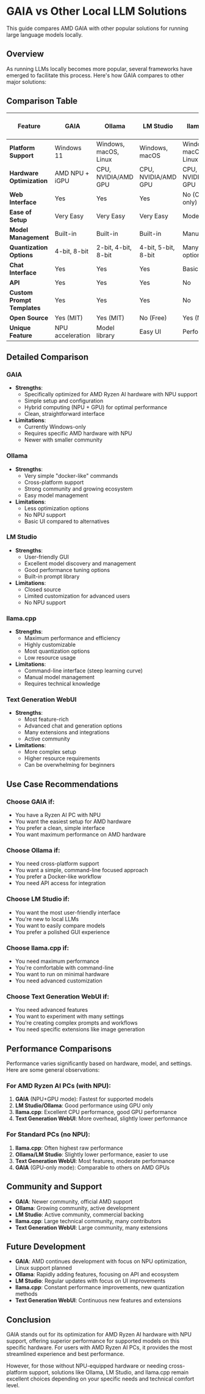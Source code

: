 # GAIA vs Other Local LLM Solutions

This guide compares AMD GAIA with other popular solutions for running large language models locally.

## Overview

As running LLMs locally becomes more popular, several frameworks have emerged to facilitate this process. Here's how GAIA compares to other major solutions:

## Comparison Table

| Feature | GAIA | Ollama | LM Studio | llama.cpp | Text Generation WebUI |
|---------|------|--------|-----------|-----------|------------------------|
| **Platform Support** | Windows 11 | Windows, macOS, Linux | Windows, macOS | Windows, macOS, Linux | Windows, macOS, Linux |
| **Hardware Optimization** | AMD NPU + iGPU | CPU, NVIDIA/AMD GPU | CPU, NVIDIA/AMD GPU | CPU, NVIDIA/AMD GPU | CPU, NVIDIA GPU |
| **Web Interface** | Yes | Yes | Yes | No (CLI only) | Yes |
| **Ease of Setup** | Very Easy | Very Easy | Very Easy | Moderate | Moderate |
| **Model Management** | Built-in | Built-in | Built-in | Manual | Built-in |
| **Quantization Options** | 4-bit, 8-bit | 2-bit, 4-bit, 8-bit | 4-bit, 5-bit, 8-bit | Many options | Many options |
| **Chat Interface** | Yes | Yes | Yes | Basic | Advanced |
| **API** | Yes | Yes | Yes | No | Yes |
| **Custom Prompt Templates** | Yes | Yes | Yes | No | Yes |
| **Open Source** | Yes (MIT) | Yes (MIT) | No (Free) | Yes (MIT) | Yes (AGPL) |
| **Unique Feature** | NPU acceleration | Model library | Easy UI | Performance | Advanced features |

## Detailed Comparison

### GAIA
- **Strengths**: 
  - Specifically optimized for AMD Ryzen AI hardware with NPU support
  - Simple setup and configuration
  - Hybrid computing (NPU + GPU) for optimal performance
  - Clean, straightforward interface
- **Limitations**:
  - Currently Windows-only
  - Requires specific AMD hardware with NPU
  - Newer with smaller community

### Ollama
- **Strengths**:
  - Very simple "docker-like" commands
  - Cross-platform support
  - Strong community and growing ecosystem
  - Easy model management
- **Limitations**:
  - Less optimization options
  - No NPU support
  - Basic UI compared to alternatives

### LM Studio
- **Strengths**:
  - User-friendly GUI
  - Excellent model discovery and management
  - Good performance tuning options
  - Built-in prompt library
- **Limitations**:
  - Closed source
  - Limited customization for advanced users
  - No NPU support

### llama.cpp
- **Strengths**:
  - Maximum performance and efficiency
  - Highly customizable
  - Most quantization options
  - Low resource usage
- **Limitations**:
  - Command-line interface (steep learning curve)
  - Manual model management
  - Requires technical knowledge

### Text Generation WebUI
- **Strengths**:
  - Most feature-rich
  - Advanced chat and generation options
  - Many extensions and integrations
  - Active community
- **Limitations**:
  - More complex setup
  - Higher resource requirements
  - Can be overwhelming for beginners

## Use Case Recommendations

### Choose GAIA if:
- You have a Ryzen AI PC with NPU
- You want the easiest setup for AMD hardware
- You prefer a clean, simple interface
- You want maximum performance on AMD hardware

### Choose Ollama if:
- You need cross-platform support
- You want a simple, command-line focused approach
- You prefer a Docker-like workflow
- You need API access for integration

### Choose LM Studio if:
- You want the most user-friendly interface
- You're new to local LLMs
- You want to easily compare models
- You prefer a polished GUI experience

### Choose llama.cpp if:
- You need maximum performance
- You're comfortable with command-line
- You want to run on minimal hardware
- You need advanced customization

### Choose Text Generation WebUI if:
- You need advanced features
- You want to experiment with many settings
- You're creating complex prompts and workflows
- You need specific extensions like image generation

## Performance Comparisons

Performance varies significantly based on hardware, model, and settings. Here are some general observations:

### For AMD Ryzen AI PCs (with NPU):
1. **GAIA** (NPU+GPU mode): Fastest for supported models
2. **LM Studio/Ollama**: Good performance using GPU only
3. **llama.cpp**: Excellent CPU performance, good GPU performance
4. **Text Generation WebUI**: More overhead, slightly lower performance

### For Standard PCs (no NPU):
1. **llama.cpp**: Often highest raw performance
2. **Ollama/LM Studio**: Slightly lower performance, easier to use
3. **Text Generation WebUI**: Most features, moderate performance
4. **GAIA** (GPU-only mode): Comparable to others on AMD GPUs

## Community and Support

- **GAIA**: Newer community, official AMD support
- **Ollama**: Growing community, active development
- **LM Studio**: Active community, commercial backing
- **llama.cpp**: Large technical community, many contributors
- **Text Generation WebUI**: Large community, many extensions

## Future Development

- **GAIA**: AMD continues development with focus on NPU optimization, Linux support planned
- **Ollama**: Rapidly adding features, focusing on API and ecosystem
- **LM Studio**: Regular updates with focus on UI improvements
- **llama.cpp**: Constant performance improvements, new quantization methods
- **Text Generation WebUI**: Continuous new features and extensions

## Conclusion

GAIA stands out for its optimization for AMD Ryzen AI hardware with NPU support, offering superior performance for supported models on this specific hardware. For users with AMD Ryzen AI PCs, it provides the most streamlined experience and best performance.

However, for those without NPU-equipped hardware or needing cross-platform support, solutions like Ollama, LM Studio, and llama.cpp remain excellent choices depending on your specific needs and technical comfort level.
